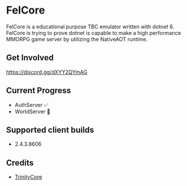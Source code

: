 # FelCore

FelCore is a educational purpose TBC emulator written with dotnet 6. FelCore is trying to prove dotnet is capable to make a high performance MMORPG game server by utilizing the NativeAOT runtime.

## Get Involved

https://discord.gg/dXYY2QYmAG

## Current Progress

- AuthServer  ✅
- WorldServer 🚧

## Supported client builds

- 2.4.3.8606

## Credits

- [TrinityCore](https://github.com/TrinityCore/TrinityCore)
